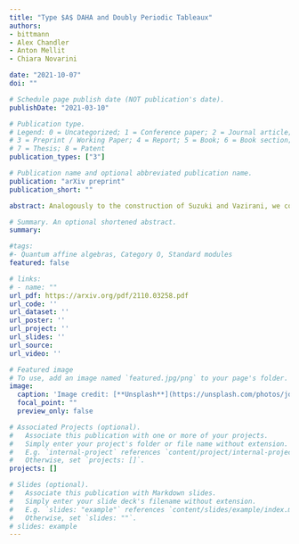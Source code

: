 ```yaml
---
title: "Type $A$ DAHA and Doubly Periodic Tableaux"
authors:
- bittmann
- Alex Chandler
- Anton Mellit
- Chiara Novarini

date: "2021-10-07"
doi: ""

# Schedule page publish date (NOT publication's date).
publishDate: "2021-03-10"

# Publication type.
# Legend: 0 = Uncategorized; 1 = Conference paper; 2 = Journal article;
# 3 = Preprint / Working Paper; 4 = Report; 5 = Book; 6 = Book section;
# 7 = Thesis; 8 = Patent
publication_types: ["3"]

# Publication name and optional abbreviated publication name.
publication: "arXiv preprint"
publication_short: ""

abstract: Analogously to the construction of Suzuki and Vazirani, we construct representations of the $GL_m$-type Double Affine Hecke Algebra at roots of unity. These representations are graded and the weight spaces for the $X$-variables are parametrized by the combinatorial objects we call doubly periodic tableaux. We show that our representations exhaust all graded $X$-semisimple representations, and the direct sum of all our representations is faithful. Analogously to the construction of Jordan and Vazirani of rectangular DAHA representations, we show that our representations can be interpreted in terms of ribbon fusion categories associated to $U_q(\mathfrak{gl}_N)$ at roots of unity. Combining the ribbon structure with faithfulness we deduce a conjecture of Morton and Samuelson about realization of DAHA as a skein algebra of the torus with base string modulo certain local relations. 

# Summary. An optional shortened abstract.
summary: 

#tags:
#- Quantum affine algebras, Category O, Standard modules
featured: false

# links:
# - name: ""
url_pdf: https://arxiv.org/pdf/2110.03258.pdf
url_code: ''
url_dataset: ''
url_poster: ''
url_project: ''
url_slides: ''
url_source: 
url_video: ''

# Featured image
# To use, add an image named `featured.jpg/png` to your page's folder. 
image:
  caption: 'Image credit: [**Unsplash**](https://unsplash.com/photos/jdD8gXaTZsc)'
  focal_point: ""
  preview_only: false

# Associated Projects (optional).
#   Associate this publication with one or more of your projects.
#   Simply enter your project's folder or file name without extension.
#   E.g. `internal-project` references `content/project/internal-project/index.md`.
#   Otherwise, set `projects: []`.
projects: []

# Slides (optional).
#   Associate this publication with Markdown slides.
#   Simply enter your slide deck's filename without extension.
#   E.g. `slides: "example"` references `content/slides/example/index.md`.
#   Otherwise, set `slides: ""`.
# slides: example
---
```






